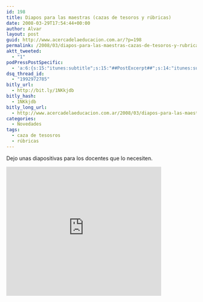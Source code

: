 ```yaml
---
id: 198
title: Diapos para las maestras (cazas de tesoros y rúbricas)
date: 2008-03-29T17:54:44+00:00
author: Alvar
layout: post
guid: http://www.acercadelaeducacion.com.ar/?p=198
permalink: /2008/03/diapos-para-las-maestras-cazas-de-tesoros-y-rubricas/
aktt_tweeted:
  - "1"
podPressPostSpecific:
  - 'a:6:{s:15:"itunes:subtitle";s:15:"##PostExcerpt##";s:14:"itunes:summary";s:15:"##PostExcerpt##";s:15:"itunes:keywords";s:17:"##WordPressCats##";s:13:"itunes:author";s:10:"##Global##";s:15:"itunes:explicit";s:7:"Default";s:12:"itunes:block";s:7:"Default";}'
dsq_thread_id:
  - "1992972785"
bitly_url:
  - http://bit.ly/1NKkjdb
bitly_hash:
  - 1NKkjdb
bitly_long_url:
  - http://www.acercadelaeducacion.com.ar/2008/03/diapos-para-las-maestras-cazas-de-tesoros-y-rubricas/
categories:
  - Novedades
tags:
  - caza de tesosros
  - rúbricas
---
```

Dejo unas diapositivas para los docentes que lo necesiten.
<iframe src="http://docs.google.com/EmbedSlideshow?docid=dg936ns6_150hs35w9gt" frameborder="0" height="342" width="410"></iframe>